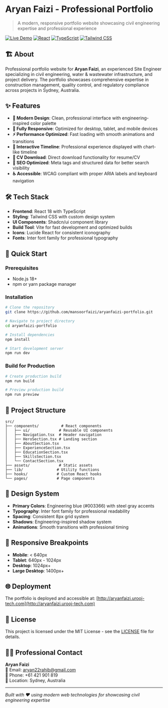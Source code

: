 # Aryan Faizi - Professional Portfolio

> A modern, responsive portfolio website showcasing civil engineering expertise and professional experience

[![Live Demo](https://img.shields.io/badge/Live-Demo-blue?style=for-the-badge)](http://aryanfaizi.urooj-tech.com)
[![React](https://img.shields.io/badge/React-18-61DAFB?style=for-the-badge&logo=react)](https://reactjs.org/)
[![TypeScript](https://img.shields.io/badge/TypeScript-5-3178C6?style=for-the-badge&logo=typescript)](https://www.typescriptlang.org/)
[![Tailwind CSS](https://img.shields.io/badge/Tailwind-CSS-38B2AC?style=for-the-badge&logo=tailwind-css)](https://tailwindcss.com/)

## 🏗️ About

Professional portfolio website for **Aryan Faizi**, an experienced Site Engineer specializing in civil engineering, water & wastewater infrastructure, and project delivery. The portfolio showcases comprehensive expertise in construction management, quality control, and regulatory compliance across projects in Sydney, Australia.

## ✨ Features

- **🎨 Modern Design**: Clean, professional interface with engineering-inspired color palette
- **📱 Fully Responsive**: Optimized for desktop, tablet, and mobile devices
- **⚡ Performance Optimized**: Fast loading with smooth animations and transitions
- **🔧 Interactive Timeline**: Professional experience displayed with chart-like timeline
- **📄 CV Download**: Direct download functionality for resume/CV
- **🎯 SEO Optimized**: Meta tags and structured data for better search visibility
- **♿ Accessible**: WCAG compliant with proper ARIA labels and keyboard navigation

## 🛠️ Tech Stack

- **Frontend**: React 18 with TypeScript
- **Styling**: Tailwind CSS with custom design system
- **UI Components**: Shadcn/ui component library
- **Build Tool**: Vite for fast development and optimized builds
- **Icons**: Lucide React for consistent iconography
- **Fonts**: Inter font family for professional typography

## 🚀 Quick Start

### Prerequisites
- Node.js 18+ 
- npm or yarn package manager

### Installation

```bash
# Clone the repository
git clone https://github.com/mansoorfaizi/aryanfaizi-portfolio.git

# Navigate to project directory
cd aryanfaizi-portfolio

# Install dependencies
npm install

# Start development server
npm run dev
```

### Build for Production

```bash
# Create production build
npm run build

# Preview production build
npm run preview
```

## 📁 Project Structure

```
src/
├── components/          # React components
│   ├── ui/             # Reusable UI components
│   ├── Navigation.tsx  # Header navigation
│   ├── HeroSection.tsx # Landing section
│   ├── AboutSection.tsx
│   ├── ExperienceSection.tsx
│   ├── EducationSection.tsx
│   ├── SkillsSection.tsx
│   └── ContactSection.tsx
├── assets/             # Static assets
├── lib/               # Utility functions
├── hooks/             # Custom React hooks
└── pages/             # Page components
```

## 🎨 Design System

- **Primary Colors**: Engineering blue (#003366) with steel gray accents
- **Typography**: Inter font family for professional readability
- **Spacing**: Consistent 8px grid system
- **Shadows**: Engineering-inspired shadow system
- **Animations**: Smooth transitions with professional timing

## 📱 Responsive Breakpoints

- **Mobile**: < 640px
- **Tablet**: 640px - 1024px  
- **Desktop**: 1024px+
- **Large Desktop**: 1400px+

## 🌐 Deployment

The portfolio is deployed and accessible at: [http://aryanfaizi.urooj-tech.com](http://aryanfaizi.urooj-tech.com)

## 📄 License

This project is licensed under the MIT License - see the [LICENSE](LICENSE) file for details.

## 👨💼 Professional Contact

**Aryan Faizi**  
📧 Email: aryan22rahib@gmail.com  
📱 Phone: +61 421 901 819  
📍 Location: Sydney, Australia  

---

*Built with ❤️ using modern web technologies for showcasing civil engineering expertise*
